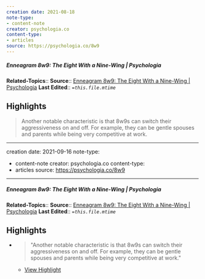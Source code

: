 ```yaml
---
creation date: 2021-08-18
note-type:
- content-note
creator: psychologia.co
content-type: 
- articles
source: https://psychologia.co/8w9
---
```

##### Enneagram 8w9: The Eight With a Nine-Wing | Psychologia
**Related-Topics**:: 
**Source**:: [Enneagram 8w9: The Eight With a Nine-Wing | Psychologia](https://psychologia.co/8w9)
**Last Edited**:: *`=this.file.mtime`*

## Highlights

> Another notable characteristic is that 8w9s can switch their aggressiveness on and off.
 For example, they can be gentle spouses and parents while being very competitive at work.


---
creation date: 2021-09-16
note-type:
- content-note
creator: psychologia.co
content-type: 
- articles
source: https://psychologia.co/8w9
---
##### Enneagram 8w9: The Eight With a Nine-Wing | Psychologia
**Related-Topics**:: 
**Source**:: [Enneagram 8w9: The Eight With a Nine-Wing | Psychologia](https://psychologia.co/8w9)
**Last Edited**:: *`=this.file.mtime`*

## Highlights
- > "Another notable characteristic is that 8w9s can switch their aggressiveness on and off.
    For example, they can be gentle spouses and parents while being very competitive at work." 
    - [View Highlight](https://psychologia.co/8w9?__readwiseLocation=0%2F4%2F1%2F1%2F0%2F0%2F0%2F1%2F0%3A0%2C0%2F5%2F1%2F1%2F0%2F0%2F0%2F1%2F0%3A89#:~:text=Another%20notable%20characteristic%20is%20that%2Cbeing%20very%20competitive%20at%20work.)
